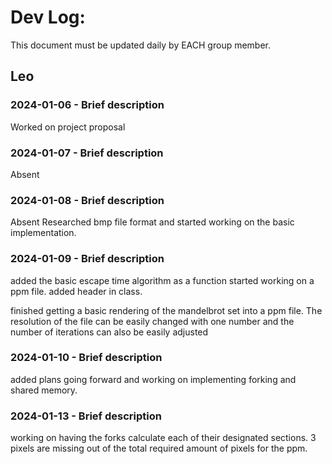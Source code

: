 # Dev Log:

This document must be updated daily by EACH group member.

## Leo

### 2024-01-06 - Brief description
Worked on project proposal

### 2024-01-07 - Brief description
Absent

### 2024-01-08 - Brief description
Absent
Researched bmp file format and started working on the basic implementation.

### 2024-01-09 - Brief description
added the basic escape time algorithm as a function
started working on a ppm file. added header in class.

finished getting a basic rendering of the mandelbrot set into a ppm file.
The resolution of the file can be easily changed with one number and the number of iterations can also be easily adjusted

### 2024-01-10 - Brief description
added plans going forward and working on implementing forking and shared memory.

### 2024-01-13 - Brief description
working on having the forks calculate each of their designated sections. 3 pixels are missing out of the total required amount of pixels for the ppm.
